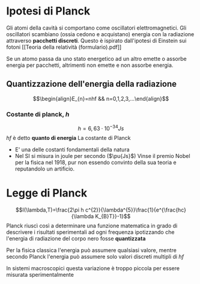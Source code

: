 # Ipotesi di Planck
Gli atomi della cavità si comportano come oscillatori elettromagnetici. Gli oscillatori scambiano (ossia cedono e acquistano) energia con la radiazione attraverso **pacchetti discreti**. Questo è ispirato dall'ipotesi di Einstein sui fotoni [[Teoria della relatività (formulario).pdf]]

Se un atomo passa da uno stato energetico ad un altro emette o assorbe energia per pacchetti, altrimenti non emette e non assorbe energia. 
## Quantizzazione dell'energia della radiazione
$$\begin{align}E_{n}=nhf && n=0,1,2,3,...\end{align}$$
### Costante di planck, $h$
$$h=6,63\cdot 10^{-34}Js$$
$hf$ è detto **quanto di energia**
La costante di Planck
- E' una delle costanti fondamentali della natura
- Nel SI si misura in joule per secondo ($\pu{Js}$)
Vinse il premio Nobel per la fisica nel 1918, pur non essendo convinto della sua teoria e reputandolo un artificio.

# Legge di Planck
$$I(\lambda,T)=\frac{2\pi h c^{2}}{\lambda^{5}}\frac{1}{e^{\frac{hc}{\lambda K_{B}T}}-1}$$
Planck riuscì così a determinare una funzione matematica in grado di descrivere i risultati sperimentali ad ogni frequenza ipotizzando che l'energia di radiazione del corpo nero fosse **quantizzata** 

Per la fisica classica l'energia può assumere qualsiasi valore, mentre secondo Planck l'energia può assumere solo valori discreti multipli di $hf$

In sistemi macroscopici questa variazione è troppo piccola per essere misurata sperimentalmente
